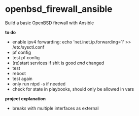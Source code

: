 # openbsd_firewall_ansible
Build a basic OpenBSD firewall with Ansible

**to do**
* enable ipv4 forwarding: echo 'net.inet.ip.forwarding=1' >> /etc/sysctl.conf 
* pf config
* test pf config
* (re)start services if shit is good _and_ changed
* test
* reboot
* test again
* only run ntpd -s if needed
* check for state in playbooks, should only be allowed in vars

**project explanation**
* breaks with multiple interfaces as external
